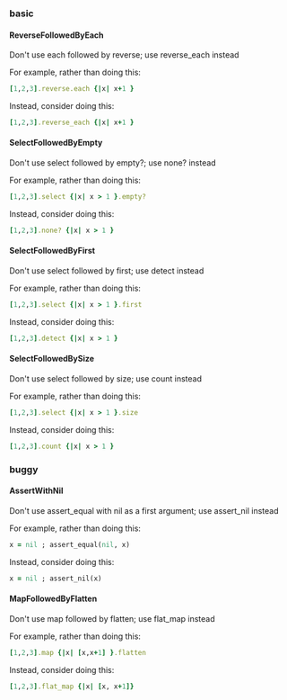 ### basic

#### ReverseFollowedByEach

Don't use each followed by reverse; use reverse_each instead

For example, rather than doing this:

```ruby
[1,2,3].reverse.each {|x| x+1 }
```

Instead, consider doing this:

```ruby
[1,2,3].reverse_each {|x| x+1 }
```

#### SelectFollowedByEmpty

Don't use select followed by empty?; use none? instead

For example, rather than doing this:

```ruby
[1,2,3].select {|x| x > 1 }.empty?
```

Instead, consider doing this:

```ruby
[1,2,3].none? {|x| x > 1 }
```

#### SelectFollowedByFirst

Don't use select followed by first; use detect instead

For example, rather than doing this:

```ruby
[1,2,3].select {|x| x > 1 }.first
```

Instead, consider doing this:

```ruby
[1,2,3].detect {|x| x > 1 }
```

#### SelectFollowedBySize

Don't use select followed by size; use count instead

For example, rather than doing this:

```ruby
[1,2,3].select {|x| x > 1 }.size
```

Instead, consider doing this:

```ruby
[1,2,3].count {|x| x > 1 }
```
### buggy

#### AssertWithNil

Don't use assert_equal with nil as a first argument; use assert_nil instead

For example, rather than doing this:

```ruby
x = nil ; assert_equal(nil, x)
```

Instead, consider doing this:

```ruby
x = nil ; assert_nil(x)
```

#### MapFollowedByFlatten

Don't use map followed by flatten; use flat_map instead

For example, rather than doing this:

```ruby
[1,2,3].map {|x| [x,x+1] }.flatten
```

Instead, consider doing this:

```ruby
[1,2,3].flat_map {|x| [x, x+1]}
```

